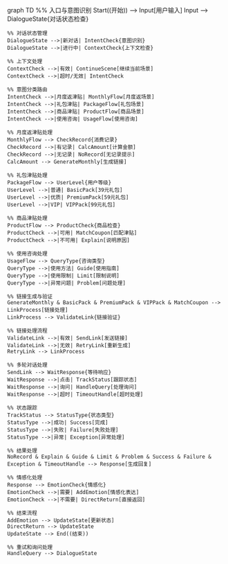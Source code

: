 graph TD
    %% 入口与意图识别
    Start((开始)) --> Input[用户输入]
    Input --> DialogueState{对话状态检查}
    
    %% 对话状态管理
    DialogueState -->|新对话| IntentCheck{意图识别}
    DialogueState -->|进行中| ContextCheck{上下文检查}
    
    %% 上下文处理
    ContextCheck -->|有效| ContinueScene[继续当前场景]
    ContextCheck -->|超时/无效| IntentCheck
    
    %% 意图分类路由
    IntentCheck -->|月度返津贴| MonthlyFlow[月度返场景]
    IntentCheck -->|礼包津贴| PackageFlow[礼包场景]
    IntentCheck -->|商品津贴| ProductFlow[商品场景]
    IntentCheck -->|使用咨询| UsageFlow[使用咨询]
    
    %% 月度返津贴处理
    MonthlyFlow --> CheckRecord{消费记录}
    CheckRecord -->|有记录| CalcAmount[计算金额]
    CheckRecord -->|无记录| NoRecord[无记录提示]
    CalcAmount --> GenerateMonthly[生成链接]
    
    %% 礼包津贴处理
    PackageFlow --> UserLevel{用户等级}
    UserLevel -->|普通| BasicPack[39元礼包]
    UserLevel -->|优质| PremiumPack[59元礼包]
    UserLevel -->|VIP| VIPPack[99元礼包]
    
    %% 商品津贴处理
    ProductFlow --> ProductCheck{商品检查}
    ProductCheck -->|可用| MatchCoupon[匹配津贴]
    ProductCheck -->|不可用| Explain[说明原因]
    
    %% 使用咨询处理
    UsageFlow --> QueryType{咨询类型}
    QueryType -->|使用方法| Guide[使用指南]
    QueryType -->|使用限制| Limit[限制说明]
    QueryType -->|异常问题| Problem[问题处理]
    
    %% 链接生成与验证
    GenerateMonthly & BasicPack & PremiumPack & VIPPack & MatchCoupon --> LinkProcess[链接处理]
    LinkProcess --> ValidateLink{链接验证}
    
    %% 链接处理流程
    ValidateLink -->|有效| SendLink[发送链接]
    ValidateLink -->|无效| RetryLink[重新生成]
    RetryLink --> LinkProcess
    
    %% 多轮对话处理
    SendLink --> WaitResponse{等待响应}
    WaitResponse -->|点击| TrackStatus[跟踪状态]
    WaitResponse -->|询问| HandleQuery[处理询问]
    WaitResponse -->|超时| TimeoutHandle[超时处理]
    
    %% 状态跟踪
    TrackStatus --> StatusType{状态类型}
    StatusType -->|成功| Success[完成]
    StatusType -->|失败| Failure[失败处理]
    StatusType -->|异常| Exception[异常处理]
    
    %% 结果处理
    NoRecord & Explain & Guide & Limit & Problem & Success & Failure & Exception & TimeoutHandle --> Response[生成回复]
    
    %% 情感化处理
    Response --> EmotionCheck{情感化}
    EmotionCheck -->|需要| AddEmotion[情感化表达]
    EmotionCheck -->|不需要| DirectReturn[直接返回]
    
    %% 结束流程
    AddEmotion --> UpdateState[更新状态]
    DirectReturn --> UpdateState
    UpdateState --> End((结束))
    
    %% 重试和询问处理
    HandleQuery --> DialogueState